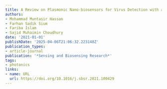 ```yaml
---
title: A Review on Plasmonic Nano-biosensors for Virus Detection with a Focus on Coronavirus
authors:
- Mohammad Muntasir Hassan
- Farhan Sadik Sium
- Fariba Islam
- Sajid Muhaimin Choudhury
date: '2021-01-01'
publishDate: '2025-04-06T21:06:32.223148Z'
publication_types:
- article-journal
publication: '*Sensing and Biosensing Research*'
tags:
- photonics
links:
- name: URL
  url: https://doi.org/10.1016/j.sbsr.2021.100429
---
```

